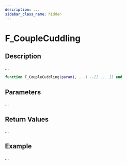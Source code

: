 ```yaml
---
description: ...
sidebar_class_name: hidden
---
```


# F_CoupleCuddling

## Description

...

```lua
function F_CoupleCuddling(param1, ...) --[[ ... ]] end
```

## Parameters

...

## Return Values

...

## Example

...

